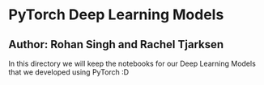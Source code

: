 # PyTorch Deep Learning Models
## Author: Rohan Singh and Rachel Tjarksen
In this directory we will keep the notebooks for our Deep Learning Models that we developed using PyTorch :D
